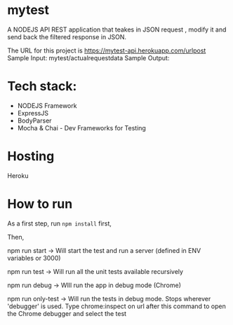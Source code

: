 # mytest
A NODEJS API REST application that teakes in JSON request , modify it and send back the filtered response in JSON.  

The URL for this project is https://mytest-api.herokuapp.com/urlpost
Sample Input: mytest/actualrequestdata
Sample Output: 


# Tech stack:
- NODEJS Framework
- ExpressJS
- BodyParser
- Mocha & Chai - Dev Frameworks for Testing

# Hosting 
Heroku 

# How to run
As a first step, run `npm install` first, 


Then, 


npm run start     -> Will start the test and run a server (defined in ENV variables or 3000)


npm run test      -> Will run all the unit tests available recursively


npm run debug     -> WIll run the app in debug mode (Chrome)


npm run only-test -> Will run the tests in debug mode. Stops wherever 'debugger' is used. 
                     Type chrome:inspect on url after this command to open the Chrome debugger and select the test


